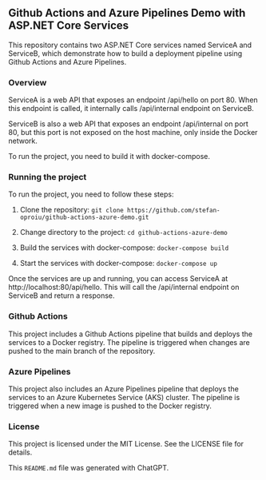 ## Github Actions and Azure Pipelines Demo with ASP.NET Core Services

This repository contains two ASP.NET Core services named ServiceA and ServiceB, which demonstrate how to build a deployment pipeline using Github Actions and Azure Pipelines.

### Overview
ServiceA is a web API that exposes an endpoint /api/hello on port 80. When this endpoint is called, it internally calls /api/internal endpoint on ServiceB.

ServiceB is also a web API that exposes an endpoint /api/internal on port 80, but this port is not exposed on the host machine, only inside the Docker network.

To run the project, you need to build it with docker-compose.

### Running the project
To run the project, you need to follow these steps:

1. Clone the repository: 
```git clone https://github.com/stefan-oproiu/github-actions-azure-demo.git```

2. Change directory to the project: ```cd github-actions-azure-demo```

3. Build the services with docker-compose: ```docker-compose build```

4. Start the services with docker-compose: ```docker-compose up```

Once the services are up and running, you can access ServiceA at http://localhost:80/api/hello. This will call the /api/internal endpoint on ServiceB and return a response.

### Github Actions
This project includes a Github Actions pipeline that builds and deploys the services to a Docker registry. The pipeline is triggered when changes are pushed to the main branch of the repository.

### Azure Pipelines
This project also includes an Azure Pipelines pipeline that deploys the services to an Azure Kubernetes Service (AKS) cluster. The pipeline is triggered when a new image is pushed to the Docker registry.

### License
This project is licensed under the MIT License. See the LICENSE file for details.

This `README.md` file was generated with ChatGPT.
